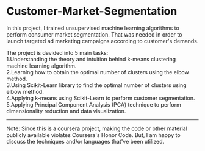 # Customer-Market-Segmentation <br />

In this project, I trained unsupervised machine learning algorithms to perform consumer market segmentation. That was needed in order to launch targeted ad marketing campaigns according to customer's demands. <br />

The project is devided into 5 main tasks: <br />
1.Understanding the theory and intuition behind k-means clustering machine learning algorithm. <br />
2.Learning how to obtain the optimal number of clusters using the elbow method. <br />
3.Using Scikit-Learn library to find the optimal number of clusters using elbow method. <br />
4.Applying k-means using Scikit-Learn to perform customer segmentation. <br />
5.Applying Principal Component Analysis (PCA) technique to perform dimensionality reduction and data visualization. <br />

***
Note: Since this is a coursera project, making the code or other material publicly available violates Coursera's Honor Code. But, I am happy to discuss the techniques and/or languages that've been utilized.  <br /> 
